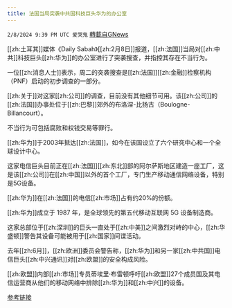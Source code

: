 ```yaml
---
title: 法国当局突袭中共国科技巨头华为的办公室
---
```

`2/8/2024 9:39 PM UTC 爱哭鬼` [轉載自GNews](https://gnews.org/articles/2293644)

[[zh:土耳其]]媒体《Daily Sabah》[[zh:2月8日]]报道，[[zh:法国]]当局对[[zh:中共]]科技巨头[[zh:华为]]的办公室进行了突袭搜查，并指控其存在不当行为。

一位[[zh:消息人士]]表示，周二的突袭搜查是[[zh:法国]][[zh:金融]]检察机构（PNF）启动的初步调查的一部分。

[[zh:关于]]对这家[[zh:公司]]的调查，目前没有其他细节可用。该[[zh:公司]]的[[zh:法国]]办事处位于[[zh:巴黎]]郊外的布洛涅\-比扬古（Boulogne-Billancourt）。

不当行为可包括腐败和权钱交易等罪行。

[[zh:华为]]于2003年抵达[[zh:法国]]，如今在该国设立了六个研究中心和一个全球设计中心。

这家电信巨头目前正在[[zh:法国]][[zh:东北]]部的阿尔萨斯地区建造一座工厂，这是该[[zh:公司]]在[[zh:中国]]以外的首个工厂，专门生产移动通信网络设备，特别是5G设备。

[[zh:华为]]在[[zh:法国]]的电信[[zh:市场]]占有约20%的份额。

[[zh:华为]]成立于 1987 年，是全球领先的第五代移动互联网 5G 设备制造商。

这家总部位于[[zh:深圳]]的巨头一直处于[[zh:中美]]之间激烈对峙的中心，[[zh:华盛顿]]警告其设备可能被用于[[zh:国家]]间谍活动。

去年[[zh:6月]]，[[zh:欧洲]]委员会警告称，[[zh:华为]]和另一家[[zh:中共国]]电信巨头[[zh:中兴通讯]]对[[zh:欧盟]]的安全构成风险。

[[zh:欧盟]]内部[[zh:市场]]专员蒂埃里·布雷顿呼吁[[zh:欧盟]]27个成员国及其电信运营商从他们的移动网络中排除[[zh:华为]]和[[zh:中兴]]的设备。

  

[参考链接](https://www.dailysabah.com/business/tech/french-authorities-raid-chinese-tech-giant-huaweis-offices)
